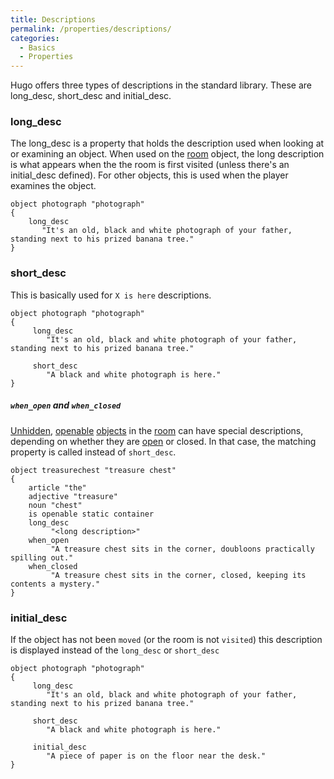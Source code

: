 ```yaml
---
title: Descriptions
permalink: /properties/descriptions/
categories: 
  - Basics
  - Properties
---
```


Hugo offers three types of descriptions in the standard library. These
are long_desc, short_desc and initial_desc. 

### long_desc

The long_desc is a property that holds the description used when
looking at or examining an object. When used on the
[room](basics/rooms/) object, the long description is what appears
when the the room is first visited (unless there's an initial_desc
defined). For other objects, this is used when the player examines the
object.

    object photograph "photograph"
    {
        long_desc
           "It's an old, black and white photograph of your father, standing next to his prized banana tree."
    }

### short_desc

This is basically used for `X is here` descriptions.

    object photograph "photograph"
    {
         long_desc
            "It's an old, black and white photograph of your father, standing next to his prized banana tree."

         short_desc
            "A black and white photograph is here."
    }

##### `when_open` and `when_closed`

[Unhidden](attributes/hidden/), [openable](attribute/openable/)
[objects](basics/objects/) in the [room](basics/rooms/) can have
special descriptions, depending on whether they are
[open](attributes/open/) or closed. In that case, the matching property
is called instead of `short_desc`.

    object treasurechest "treasure chest"
    {
        article "the"
        adjective "treasure"
        noun "chest"
        is openable static container
        long_desc
             "<long description>"
        when_open
             "A treasure chest sits in the corner, doubloons practically spilling out."
        when_closed
             "A treasure chest sits in the corner, closed, keeping its contents a mystery."
    }

### initial_desc

If the object has not been `moved` (or the room is not `visited`) this
description is displayed instead of the `long_desc` or `short_desc`

    object photograph "photograph"
    {
         long_desc
            "It's an old, black and white photograph of your father, standing next to his prized banana tree."

         short_desc
            "A black and white photograph is here."

         initial_desc
            "A piece of paper is on the floor near the desk."
    }
